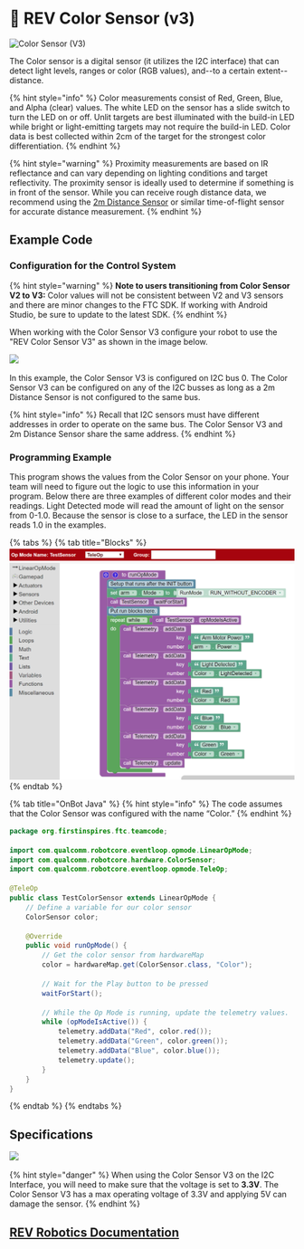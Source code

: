 # 🚥 REV Color Sensor (v3)

![Color Sensor (V3)](../../.gitbook/assets/assets-color-sensor--MFByZ5q\_oT09z1z0KaV--MFC-eVpKPZq8J4rtyAk-2.png)

The Color sensor is a digital sensor (it utilizes the I2C interface) that can detect light levels, ranges or color (RGB values), and--to a certain extent--distance.&#x20;

{% hint style="info" %}
Color measurements consist of Red, Green, Blue, and Alpha (clear) values. The white LED on the sensor has a slide switch to turn the LED on or off. Unlit targets are best illuminated with the build-in LED while bright or light-emitting targets may not require the build-in LED. Color data is best collected within 2cm of the target for the strongest color differentiation.
{% endhint %}

{% hint style="warning" %}
Proximity measurements are based on IR reflectance and can vary depending on lighting conditions and target reflectivity. The proximity sensor is ideally used to determine if something is in front of the sensor. While you can receive rough distance data, we recommend using the [2m Distance Sensor](http://www.revrobotics.com/rev-31-1505/) or similar time-of-flight sensor for accurate distance measurement.
{% endhint %}

## Example Code

### Configuration for the Control System

{% hint style="warning" %}
**Note to users transitioning from Color Sensor V2 to V3:** Color values will not be consistent between V2 and V3 sensors and there are minor changes to the FTC SDK. If working with Android Studio, be sure to update to the latest SDK.
{% endhint %}

When working with the Color Sensor V3 configure your robot to use the "REV Color Sensor V3" as shown in the image below. &#x20;

![](../../.gitbook/assets/Color%20sensor%20V3%20config.svg)

In this example, the Color Sensor V3 is configured on I2C bus 0. The Color Sensor V3 can be configured on any of the I2C busses as long as a 2m Distance Sensor is not configured to the same bus.

{% hint style="info" %}
Recall that I2C sensors must have different addresses in order to operate on the same bus. The Color Sensor V3 and 2m Distance Sensor share the same address.&#x20;
{% endhint %}

### Programming Example&#x20;

This program shows the values from the Color Sensor on your phone. Your team will need to figure out the logic to use this information in your program. Below there are three examples of different color modes and their readings. Light Detected mode will read the amount of light on the sensor from 0-1.0. Because the sensor is close to a surface, the LED in the sensor reads 1.0 in the examples.

{% tabs %}
{% tab title="Blocks" %}
![](<../../.gitbook/assets/Color Sensor Blocks.png>)
{% endtab %}

{% tab title="OnBot Java" %}
{% hint style="info" %}
The code assumes that the Color Sensor was configured with the name “Color.”
{% endhint %}

```java
package org.firstinspires.ftc.teamcode;
 
import com.qualcomm.robotcore.eventloop.opmode.LinearOpMode;
import com.qualcomm.robotcore.hardware.ColorSensor;
import com.qualcomm.robotcore.eventloop.opmode.TeleOp;
 
@TeleOp
public class TestColorSensor extends LinearOpMode {
    // Define a variable for our color sensor
    ColorSensor color;
    
    @Override
    public void runOpMode() {
        // Get the color sensor from hardwareMap
        color = hardwareMap.get(ColorSensor.class, "Color");
        
        // Wait for the Play button to be pressed
        waitForStart();
 
        // While the Op Mode is running, update the telemetry values.
        while (opModeIsActive()) {
            telemetry.addData("Red", color.red());
            telemetry.addData("Green", color.green());
            telemetry.addData("Blue", color.blue());
            telemetry.update();
        }
    }
}

```
{% endtab %}
{% endtabs %}

## Specifications

![](../../.gitbook/assets/Mechanical%20Drawing.svg)

{% hint style="danger" %}
​When using the Color Sensor V3 on the I2C Interface, you will need to make sure that the voltage is set to **3.3V**. The Color Sensor V3 has a max operating voltage of 3.3V and applying 5V can damage the sensor.&#x20;
{% endhint %}

## [REV Robotics Documentation](https://docs.revrobotics.com/color-sensor/)
